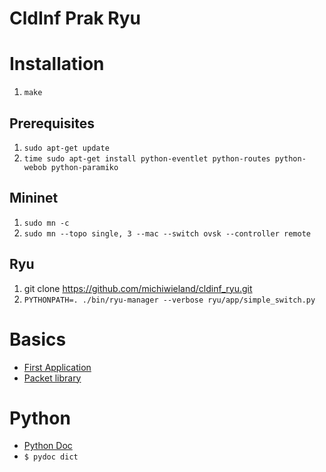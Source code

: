 # CldInf Prak Ryu

# Installation
1. `make`

## Prerequisites
1. `sudo apt-get update`
2. `time sudo apt-get install python-eventlet python-routes python-webob python-paramiko`

## Mininet
1. `sudo mn -c`
2. `sudo mn --topo single, 3 --mac --switch ovsk --controller remote`

## Ryu
1. git clone https://github.com/michiwieland/cldinf_ryu.git
2. `PYTHONPATH=. ./bin/ryu-manager --verbose ryu/app/simple_switch.py`

# Basics
- [First Application](https://ryu.readthedocs.io/en/latest/writing_ryu_app.html)
- [Packet library](https://ryu.readthedocs.io/en/latest/library_packet.html)

# Python
- [Python Doc](https://docs.python.org/3/tutorial/)
- `$ pydoc dict`
